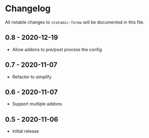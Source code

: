 # Changelog

All notable changes to `statamic-forma` will be documented in this file.

## 0.8 - 2020-12-19

* Allow addons to pre/post process the config

## 0.7 - 2020-11-07

* Refactor to simplify

## 0.6 - 2020-11-07

* Support multiple addons

## 0.5 - 2020-11-06

* Initial release
